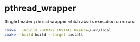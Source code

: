 # pthread_wrapper

Single header `pthread` wrapper which aborts execution on errors.

````bash
cmake . -Bbuild -DCMAKE_INSTALL_PREFIX=/usr/local
cmake --build build --target install
````
